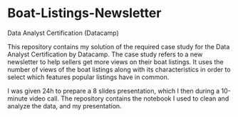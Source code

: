 # Boat-Listings-Newsletter
Data Analyst Certification (Datacamp)

This repository contains my solution of the required case study for the Data Analyst Certification by Datacamp. 
The case study refers to a new newsletter to help sellers get more views on their boat listings. It uses the number of views of the boat listings along with its characteristics in order to select which features popular listings have in common.

I was given 24h to prepare a 8 slides presentation, which I then during a 10-minute video call. 
The repository contains the notebook I used to clean and analyze the data, and my presentation.
